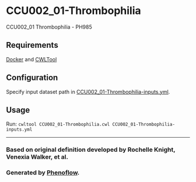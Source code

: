 # CCU002_01-Thrombophilia

CCU002_01 Thrombophilia - PH985

## Requirements

[Docker](https://docs.docker.com/install/) and [CWLTool](https://github.com/common-workflow-language/cwltool#install)

## Configuration

Specify input dataset path in [CCU002_01-Thrombophilia-inputs.yml](CCU002_01-Thrombophilia-inputs.yml).

## Usage

Run: `cwltool CCU002_01-Thrombophilia.cwl CCU002_01-Thrombophilia-inputs.yml`

***

### Based on original definition developed by Rochelle Knight, Venexia Walker, et al.
### Generated by [Phenoflow](https://kclhi.org/phenoflow).
